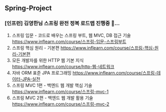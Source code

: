 ## Spring-Project 
### [인프런] 김영한님 스프링 완전 정복 로드맵 진행중 🚗...
1. 스프링 입문 - 코드로 배우는 스프링 부트, 웹 MVC, DB 접근 기술
   https://www.inflearn.com/course/스프링-입문-스프링부트
2. 스프링 핵심 원리 - 기본편 https://www.inflearn.com/course/스프링-핵심-원리-기본편
4. 모든 개발자를 위한 HTTP 웹 기본 지식 https://www.inflearn.com/course/http-웹-네트워크
5. 자바 ORM 표준 JPA 프로그래밍 https://www.inflearn.com/course/스프링-데이터-JPA-실전
6. 스프링 MVC 1편 - 백엔드 웹 개발 핵심 기술 https://www.inflearn.com/course/스프링-mvc-1
7. 스프링 MVC 2편 - 백엔드 웹 개발 활용 기술 https://www.inflearn.com/course/스프링-mvc-2
